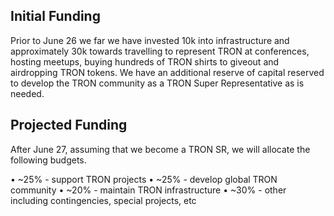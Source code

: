 ## Initial Funding
Prior to June 26 we far we have invested 10k into infrastructure and approximately 30k towards travelling to represent TRON at conferences, hosting meetups, buying hundreds of TRON shirts to giveout and airdropping TRON tokens. We have an additional reserve of capital reserved to develop the TRON community as a TRON Super Representative as is needed.  

## Projected Funding
After June 27, assuming that we become a TRON SR, we will allocate the following budgets.

• ~25% - support TRON projects
• ~25% - develop global TRON community
• ~20% - maintain TRON infrastructure
• ~30% - other including contingencies, special projects, etc
